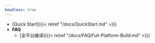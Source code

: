 ```yaml
---
headless: true
---
```


* [Quick Start]({{< relref "/docs/QuickStart.md" >}})  
* **FAQ**
  * [全平台编译]({{< relref "/docs/FAQ/Full-Platform-Build.md" >}})
